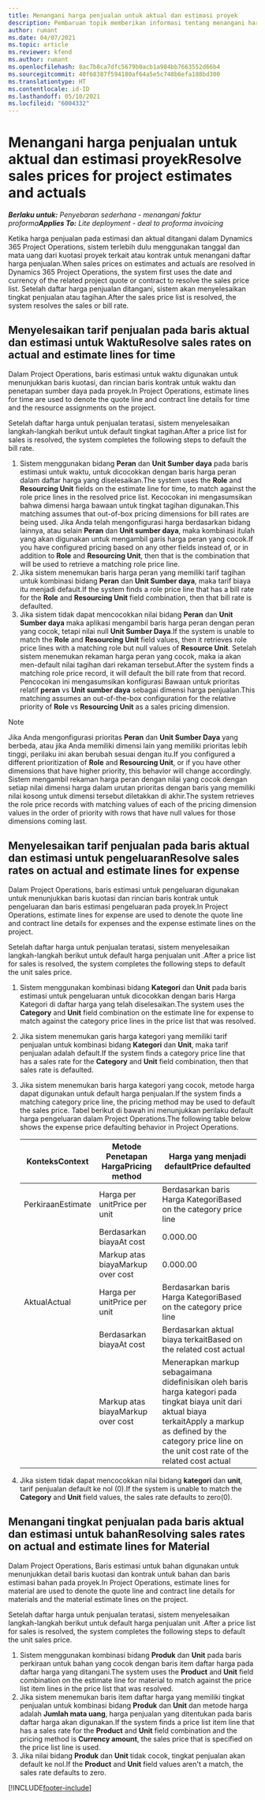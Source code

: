 ```yaml
---
title: Menangani harga penjualan untuk aktual dan estimasi proyek
description: Pembaruan topik memberikan informasi tentang menangani harga penjualan pada estimasi proyek dan aktual.
author: rumant
ms.date: 04/07/2021
ms.topic: article
ms.reviewer: kfend
ms.author: rumant
ms.openlocfilehash: 8ac7b8ca7dfc5679b0acb1a984bb7663552d66b4
ms.sourcegitcommit: 40f68387f594180af64a5e5c748b6efa188bd300
ms.translationtype: HT
ms.contentlocale: id-ID
ms.lasthandoff: 05/10/2021
ms.locfileid: "6004332"
---
```

# <a name="resolve-sales-prices-for-project-estimates-and-actuals"></a><span data-ttu-id="4a21b-103">Menangani harga penjualan untuk aktual dan estimasi proyek</span><span class="sxs-lookup"><span data-stu-id="4a21b-103">Resolve sales prices for project estimates and actuals</span></span>

<span data-ttu-id="4a21b-104">_**Berlaku untuk:** Penyebaran sederhana - menangani faktur proforma_</span><span class="sxs-lookup"><span data-stu-id="4a21b-104">_**Applies To:** Lite deployment - deal to proforma invoicing_</span></span>

<span data-ttu-id="4a21b-105">Ketika harga penjualan pada estimasi dan aktual ditangani dalam Dynamics 365 Project Operations, sistem terlebih dulu menggunakan tanggal dan mata uang dari kuotasi proyek terkait atau kontrak untuk menangani daftar harga penjualan.</span><span class="sxs-lookup"><span data-stu-id="4a21b-105">When sales prices on estimates and actuals are resolved in Dynamics 365 Project Operations, the system first uses the date and currency of the related project quote or contract to resolve the sales price list.</span></span> <span data-ttu-id="4a21b-106">Setelah daftar harga penjualan ditangani, sistem akan menyelesaikan tingkat penjualan atau tagihan.</span><span class="sxs-lookup"><span data-stu-id="4a21b-106">After the sales price list is resolved, the system resolves the sales or bill rate.</span></span>

## <a name="resolve-sales-rates-on-actual-and-estimate-lines-for-time"></a><span data-ttu-id="4a21b-107">Menyelesaikan tarif penjualan pada baris aktual dan estimasi untuk Waktu</span><span class="sxs-lookup"><span data-stu-id="4a21b-107">Resolve sales rates on actual and estimate lines for time</span></span>

<span data-ttu-id="4a21b-108">Dalam Project Operations, baris estimasi untuk waktu digunakan untuk menunjukkan baris kuotasi, dan rincian baris kontrak untuk waktu dan penetapan sumber daya pada proyek.</span><span class="sxs-lookup"><span data-stu-id="4a21b-108">In Project Operations, estimate lines for time are used to denote the quote line and contract line details for time and the resource assignments on the project.</span></span>

<span data-ttu-id="4a21b-109">Setelah daftar harga untuk penjualan teratasi, sistem menyelesaikan langkah-langkah berikut untuk default tingkat tagihan.</span><span class="sxs-lookup"><span data-stu-id="4a21b-109">After a price list for sales is resolved, the system completes the following steps to default the bill rate.</span></span>

1. <span data-ttu-id="4a21b-110">Sistem menggunakan bidang **Peran** dan **Unit Sumber daya** pada baris estimasi untuk waktu, untuk dicocokkan dengan baris harga peran dalam daftar harga yang diselesaikan.</span><span class="sxs-lookup"><span data-stu-id="4a21b-110">The system uses the **Role** and **Resourcing Unit** fields on the estimate line for time, to match against the role price lines in the resolved price list.</span></span> <span data-ttu-id="4a21b-111">Kecocokan ini mengasumsikan bahwa dimensi harga bawaan untuk tingkat tagihan digunakan.</span><span class="sxs-lookup"><span data-stu-id="4a21b-111">This matching assumes that out-of-box pricing dimensions for bill rates are being used.</span></span> <span data-ttu-id="4a21b-112">Jika Anda telah mengonfigurasi harga berdasarkan bidang lainnya, atau selain **Peran** dan **Unit sumber daya**, maka kombinasi itulah yang akan digunakan untuk mengambil garis harga peran yang cocok.</span><span class="sxs-lookup"><span data-stu-id="4a21b-112">If you have configured pricing based on any other fields instead of, or in addition to **Role** and **Resourcing Unit**, then that is the combination that will be used to retrieve a matching role price line.</span></span>
2. <span data-ttu-id="4a21b-113">Jika sistem menemukan baris harga peran yang memiliki tarif tagihan untuk kombinasi bidang **Peran** dan **Unit Sumber daya**, maka tarif biaya itu menjadi default.</span><span class="sxs-lookup"><span data-stu-id="4a21b-113">If the system finds a role price line that has a bill rate for the **Role** and **Resourcing Unit** field combination, then that bill rate is defaulted.</span></span>
3. <span data-ttu-id="4a21b-114">Jika sistem tidak dapat mencocokkan nilai bidang **Peran** dan **Unit Sumber daya** maka aplikasi mengambil baris harga peran dengan peran yang cocok, tetapi nilai null **Unit Sumber Daya**.</span><span class="sxs-lookup"><span data-stu-id="4a21b-114">If the system is unable to match the **Role** and **Resourcing Unit** field values, then it retrieves role price lines with a matching role but null values of **Resource Unit**.</span></span> <span data-ttu-id="4a21b-115">Setelah sistem menemukan rekaman harga peran yang cocok, maka ia akan men-default nilai tagihan dari rekaman tersebut.</span><span class="sxs-lookup"><span data-stu-id="4a21b-115">After the system finds a matching role price record, it will default the bill rate from that record.</span></span> <span data-ttu-id="4a21b-116">Pencocokan ini mengasumsikan konfigurasi Bawaan untuk prioritas relatif **peran** vs **Unit sumber daya** sebagai dimensi harga penjualan.</span><span class="sxs-lookup"><span data-stu-id="4a21b-116">This matching assumes an out-of-the-box configuration for the relative priority of **Role** vs **Resourcing Unit** as a sales pricing dimension.</span></span>

> [!NOTE]
> <span data-ttu-id="4a21b-117">Jika Anda mengonfigurasi prioritas **Peran** dan **Unit Sumber Daya** yang berbeda, atau jika Anda memiliki dimensi lain yang memiliki prioritas lebih tinggi, perilaku ini akan berubah sesuai dengan itu.</span><span class="sxs-lookup"><span data-stu-id="4a21b-117">If you configured a different prioritization of **Role** and **Resourcing Unit**, or if you have other dimensions that have higher priority, this behavior will change accordingly.</span></span> <span data-ttu-id="4a21b-118">Sistem mengambil rekaman harga peran dengan nilai yang cocok dengan setiap nilai dimensi harga dalam urutan prioritas dengan baris yang memiliki nilai kosong untuk dimensi tersebut diletakkan di akhir.</span><span class="sxs-lookup"><span data-stu-id="4a21b-118">The system retrieves the role price records with matching values of each of the pricing dimension values in the order of priority with rows that have null values for those dimensions coming last.</span></span>

## <a name="resolve-sales-rates-on-actual-and-estimate-lines-for-expense"></a><span data-ttu-id="4a21b-119">Menyelesaikan tarif penjualan pada baris aktual dan estimasi untuk pengeluaran</span><span class="sxs-lookup"><span data-stu-id="4a21b-119">Resolve sales rates on actual and estimate lines for expense</span></span>

<span data-ttu-id="4a21b-120">Dalam Project Operations, baris estimasi untuk pengeluaran digunakan untuk menunjukkan baris kuotasi dan rincian baris kontrak untuk pengeluaran dan baris estimasi pengeluaran pada proyek.</span><span class="sxs-lookup"><span data-stu-id="4a21b-120">In Project Operations, estimate lines for expense are used to denote the quote line and contract line details for expenses and the expense estimate lines on the project.</span></span>

<span data-ttu-id="4a21b-121">Setelah daftar harga untuk penjualan teratasi, sistem menyelesaikan langkah-langkah berikut untuk default harga penjualan unit .</span><span class="sxs-lookup"><span data-stu-id="4a21b-121">After a price list for sales is resolved, the system completes the following steps to default the unit sales price.</span></span>

1. <span data-ttu-id="4a21b-122">Sistem menggunakan kombinasi bidang **Kategori** dan **Unit** pada baris estimasi untuk pengeluaran untuk dicocokkan dengan baris Harga Kategori di daftar harga yang telah diselesaikan.</span><span class="sxs-lookup"><span data-stu-id="4a21b-122">The system uses the **Category** and **Unit** field combination on the estimate line for expense to match against the category price lines in the price list that was resolved.</span></span>
2. <span data-ttu-id="4a21b-123">Jika sistem menemukan garis harga kategori yang memiliki tarif penjualan untuk kombinasi bidang **Kategori** dan **Unit**, maka tarif penjualan adalah default.</span><span class="sxs-lookup"><span data-stu-id="4a21b-123">If the system finds a category price line that has a sales rate for the **Category** and **Unit** field combination, then that sales rate is defaulted.</span></span>
3. <span data-ttu-id="4a21b-124">Jika sistem menemukan baris harga kategori yang cocok, metode harga dapat digunakan untuk default harga penjualan.</span><span class="sxs-lookup"><span data-stu-id="4a21b-124">If the system finds a matching category price line, the pricing method may be used to default the sales price.</span></span> <span data-ttu-id="4a21b-125">Tabel berikut di bawah ini menunjukkan perilaku default harga pengeluaran dalam Project Operations.</span><span class="sxs-lookup"><span data-stu-id="4a21b-125">The following table below shows the expense price defaulting behavior in Project Operations.</span></span>

    | <span data-ttu-id="4a21b-126">Konteks</span><span class="sxs-lookup"><span data-stu-id="4a21b-126">Context</span></span> | <span data-ttu-id="4a21b-127">Metode Penetapan Harga</span><span class="sxs-lookup"><span data-stu-id="4a21b-127">Pricing method</span></span> | <span data-ttu-id="4a21b-128">Harga yang menjadi default</span><span class="sxs-lookup"><span data-stu-id="4a21b-128">Price defaulted</span></span> |
    | --- | --- | --- |
    | <span data-ttu-id="4a21b-129">Perkiraan</span><span class="sxs-lookup"><span data-stu-id="4a21b-129">Estimate</span></span> | <span data-ttu-id="4a21b-130">Harga per unit</span><span class="sxs-lookup"><span data-stu-id="4a21b-130">Price per unit</span></span> | <span data-ttu-id="4a21b-131">Berdasarkan baris Harga Kategori</span><span class="sxs-lookup"><span data-stu-id="4a21b-131">Based on the category price line</span></span> |
    | &nbsp; | <span data-ttu-id="4a21b-132">Berdasarkan biaya</span><span class="sxs-lookup"><span data-stu-id="4a21b-132">At cost</span></span> | <span data-ttu-id="4a21b-133">0.00</span><span class="sxs-lookup"><span data-stu-id="4a21b-133">0.00</span></span> |
    | &nbsp; | <span data-ttu-id="4a21b-134">Markup atas biaya</span><span class="sxs-lookup"><span data-stu-id="4a21b-134">Markup over cost</span></span> | <span data-ttu-id="4a21b-135">0.00</span><span class="sxs-lookup"><span data-stu-id="4a21b-135">0.00</span></span> |
    | <span data-ttu-id="4a21b-136">Aktual</span><span class="sxs-lookup"><span data-stu-id="4a21b-136">Actual</span></span> | <span data-ttu-id="4a21b-137">Harga per unit</span><span class="sxs-lookup"><span data-stu-id="4a21b-137">Price per unit</span></span> | <span data-ttu-id="4a21b-138">Berdasarkan baris Harga Kategori</span><span class="sxs-lookup"><span data-stu-id="4a21b-138">Based on the category price line</span></span> |
    | &nbsp; | <span data-ttu-id="4a21b-139">Berdasarkan biaya</span><span class="sxs-lookup"><span data-stu-id="4a21b-139">At cost</span></span> | <span data-ttu-id="4a21b-140">Berdasarkan aktual biaya terkait</span><span class="sxs-lookup"><span data-stu-id="4a21b-140">Based on the related cost actual</span></span> |
    | &nbsp; | <span data-ttu-id="4a21b-141">Markup atas biaya</span><span class="sxs-lookup"><span data-stu-id="4a21b-141">Markup over cost</span></span> | <span data-ttu-id="4a21b-142">Menerapkan markup sebagaimana didefinisikan oleh baris harga kategori pada tingkat biaya unit dari aktual biaya terkait</span><span class="sxs-lookup"><span data-stu-id="4a21b-142">Apply a markup as defined by the category price line on the unit cost rate of the related cost actual</span></span> |

4. <span data-ttu-id="4a21b-143">Jika sistem tidak dapat mencocokkan nilai bidang **kategori** dan **unit**, tarif penjualan default ke nol (0).</span><span class="sxs-lookup"><span data-stu-id="4a21b-143">If the system is unable to match the **Category** and **Unit** field values, the sales rate defaults to zero(0).</span></span>

## <a name="resolving-sales-rates-on-actual-and-estimate-lines-for-material"></a><span data-ttu-id="4a21b-144">Menangani tingkat penjualan pada baris aktual dan estimasi untuk bahan</span><span class="sxs-lookup"><span data-stu-id="4a21b-144">Resolving sales rates on actual and estimate lines for Material</span></span>

<span data-ttu-id="4a21b-145">Dalam Project Operations, Baris estimasi untuk bahan digunakan untuk menunjukkan detail baris kuotasi dan kontrak untuk bahan dan baris estimasi bahan pada proyek.</span><span class="sxs-lookup"><span data-stu-id="4a21b-145">In Project Operations, estimate lines for material are used to denote the quote line and contract line details for materials and the material estimate lines on the project.</span></span>

<span data-ttu-id="4a21b-146">Setelah daftar harga untuk penjualan teratasi, sistem menyelesaikan langkah-langkah berikut untuk default harga penjualan unit .</span><span class="sxs-lookup"><span data-stu-id="4a21b-146">After a price list for sales is resolved, the system completes the following steps to default the unit sales price.</span></span>

1. <span data-ttu-id="4a21b-147">Sistem menggunakan kombinasi bidang **Produk** dan **Unit** pada baris perkiraan untuk bahan yang cocok dengan baris item daftar harga pada daftar harga yang ditangani.</span><span class="sxs-lookup"><span data-stu-id="4a21b-147">The system uses the **Product** and **Unit** field combination on the estimate line for material to match against the price list item lines in the price list that was resolved.</span></span>
2. <span data-ttu-id="4a21b-148">Jika sistem menemukan baris item daftar harga yang memiliki tingkat penjualan untuk kombinasi bidang **Produk** dan **Unit** dan metode harga adalah **Jumlah mata uang**, harga penjualan yang ditentukan pada baris daftar harga akan digunakan.</span><span class="sxs-lookup"><span data-stu-id="4a21b-148">If the system finds a price list item line that has a sales rate for the **Product** and **Unit** field combination and the pricing method is **Currency amount**, the sales price that is specified on the price list line is used.</span></span>
3. <span data-ttu-id="4a21b-149">Jika nilai bidang **Produk** dan **Unit** tidak cocok, tingkat penjualan akan default ke nol.</span><span class="sxs-lookup"><span data-stu-id="4a21b-149">If the **Product** and **Unit** field values aren't a match, the sales rate defaults to zero.</span></span>

[!INCLUDE[footer-include](../../includes/footer-banner.md)]

